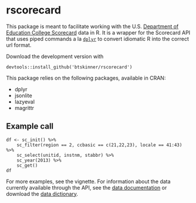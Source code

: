 # rscorecard

This package is meant to facilitate working with the U.S. [Department of Education College Scorecard](https://collegescorecard.ed.gov) data in R. It is a wrapper
for the Scorecard API that uses piped commands a la [`dplyr`](http://github.com/hadley/dplyr) to convert idiomatic R into the
correct url format.

Download the development version with

```{r}
devtools::install_github('btskinner/rscorecard')
```

This package relies on the following packages, available in CRAN:

* dplyr
* jsonlite
* lazyeval
* magrittr

## Example call

```{r}
df <- sc_init() %>% 
    sc_filter(region == 2, ccbasic == c(21,22,23), locale == 41:43) %>% 
    sc_select(unitid, instnm, stabbr) %>% 
    sc_year(2013) %>% 
    sc_get()
df
```

For more examples, see the vignette. For information about the data currently available through the API, see the [data documentation](https://collegescorecard.ed.gov/assets/FullDataDocumentation.pdf) or download the [data dictionary](https://collegescorecard.ed.gov/assets/CollegeScorecardDataDictionary-09-08-2015.csv).